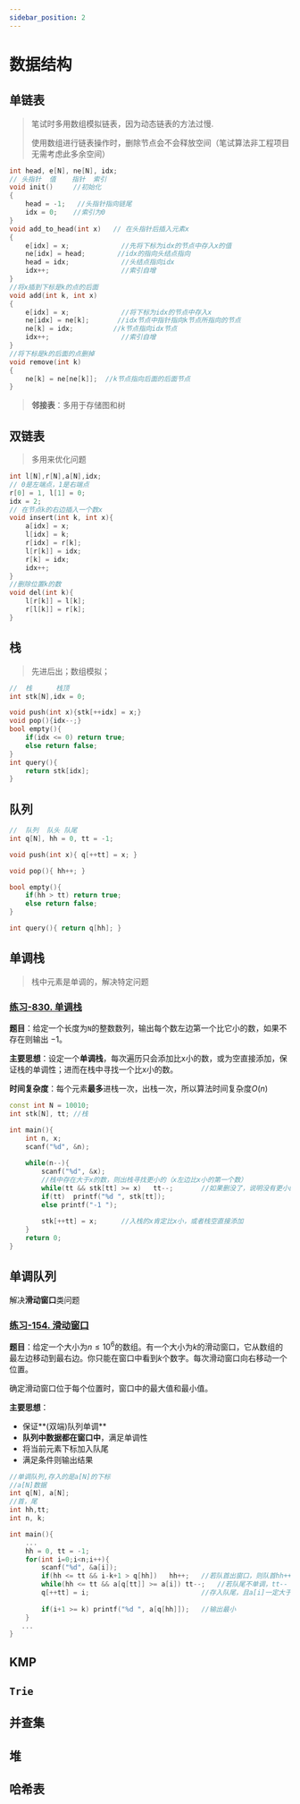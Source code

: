 ```yaml
---
sidebar_position: 2
---
```


# 数据结构

## 单链表

> 笔试时多用数组模拟链表，因为动态链表的方法过慢.
>
> 使用数组进行链表操作时，删除节点会不会释放空间（笔试算法非工程项目无需考虑此多余空间）

```cpp
int head, e[N], ne[N], idx;
// 头指针  值    指针  索引
void init()     //初始化
{ 
    head = -1;   //头指针指向链尾
    idx = 0;    //索引为0
}
void add_to_head(int x)   // 在头指针后插入元素x
{
    e[idx] = x;             //先将下标为idx的节点中存入x的值
    ne[idx] = head;        //idx的指向头结点指向
    head = idx;             //头结点指向idx
    idx++;                  //索引自增
}
//将x插到下标是k的点的后面
void add(int k, int x)   
{  
    e[idx] = x;             //将下标为idx的节点中存入x
    ne[idx] = ne[k];       //idx节点中指针指向k节点所指向的节点
    ne[k] = idx;          //k节点指向idx节点
    idx++;                  //索引自增
}
//将下标是k的后面的点删掉
void remove(int k)          
{
    ne[k] = ne[ne[k]];  //k节点指向后面的后面节点
}
```

> **邻接表**：多用于存储图和树

## 双链表

> 多用来优化问题

```cpp
int l[N],r[N],a[N],idx;
// 0是左端点，1是右端点
r[0] = 1, l[1] = 0;
idx = 2;
// 在节点k的右边插入一个数x
void insert(int k, int x){
    a[idx] = x;
    l[idx] = k;
    r[idx] = r[k];
    l[r[k]] = idx;
    r[k] = idx;
    idx++;
}
//删除位置k的数
void del(int k){
    l[r[k]] = l[k];
    r[l[k]] = r[k];
}
```

## 栈

> 先进后出；数组模拟；

```cpp
//  栈      栈顶
int stk[N],idx = 0;

void push(int x){stk[++idx] = x;}
void pop(){idx--;}
bool empty(){
    if(idx <= 0) return true;
    else return false;
}
int query(){
    return stk[idx];
}
```

## 队列

```cpp
//  队列  队头 队尾
int q[N], hh = 0, tt = -1;

void push(int x){ q[++tt] = x; }

void pop(){ hh++; }

bool empty(){
    if(hh > tt) return true;
    else return false;
}

int query(){ return q[hh]; }
```

## 单调栈

> 栈中元素是单调的，解决特定问题

### [练习-830. 单调栈](https://www.acwing.com/problem/content/832/)

**题目**：给定一个长度为`N`的整数数列，输出每个数左边第一个比它小的数，如果不存在则输出 $-1$。

**主要思想**：设定一个**单调栈**，每次遍历只会添加比x小的数，或为空直接添加，保证栈的单调性；进而在栈中寻找一个比x小的数。

**时间复杂度**：每个元素**最多**进栈一次，出栈一次，所以算法时间复杂度$O(n)$

```cpp
const int N = 10010;
int stk[N], tt; //栈

int main(){
    int n, x;
    scanf("%d", &n);
    
    while(n--){
        scanf("%d", &x);
        //栈中存在大于x的数，则出栈寻找更小的（x左边比x小的第一个数）
        while(tt && stk[tt] >= x)   tt--;   	//如果删没了，说明没有更小的数了 
        if(tt)  printf("%d ", stk[tt]);
        else printf("-1 ");
        
        stk[++tt] = x;		//入栈的x肯定比x小，或者栈空直接添加
    }
    return 0;
}
```

## 单调队列

解决**滑动窗口**类问题

### [练习-154. 滑动窗口](https://www.acwing.com/problem/content/156/)

**题目**：给定一个大小为$n\leq 10^6$的数组。有一个大小为$k$的滑动窗口，它从数组的最左边移动到最右边。你只能在窗口中看到$k$个数字。每次滑动窗口向右移动一个位置。

确定滑动窗口位于每个位置时，窗口中的最大值和最小值。

**主要思想**：

- 保证**(双端)队列单调**
- **队列中数据都在窗口中**，满足单调性
- 将当前元素下标加入队尾
- 满足条件则输出结果

```cpp
//单调队列,存入的是a[N]的下标
//a[N]数据
int q[N], a[N];
//首，尾
int hh,tt;
int n, k;

int main(){
	...
    hh = 0, tt = -1;
    for(int i=0;i<n;i++){
        scanf("%d", &a[i]); 
        if(hh <= tt && i-k+1 > q[hh])   hh++;   //若队首出窗口，则队首hh++
        while(hh <= tt && a[q[tt]] >= a[i]) tt--;   //若队尾不单调，tt--
        q[++tt] = i;                            //存入队尾，且a[i]一定大于q[tt]
        
        if(i+1 >= k) printf("%d ", a[q[hh]]);	//输出最小
    }
   ...
}
```

## KMP



## `Trie`

## 并查集

## 堆

## 哈希表

